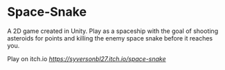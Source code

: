 # Space-Snake

A 2D game created in Unity. Play as a spaceship with the goal of shooting asteroids for points and killing the enemy space snake before it reaches you. 

Play on itch.io _https://syversonbl27.itch.io/space-snake_
